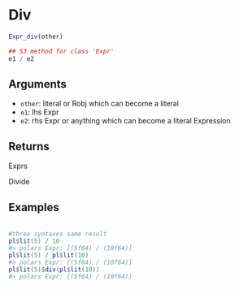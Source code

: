 # Div

```r
Expr_div(other)

## S3 method for class 'Expr'
e1 / e2
```

## Arguments

- `other`: literal or Robj which can become a literal
- `e1`: lhs Expr
- `e2`: rhs Expr or anything which can become a literal Expression

## Returns

Exprs

Divide

## Examples

<pre class='r-example'> <code> <span class='r-in'><span></span></span>
<span class='r-in'><span><span class='co'>#three syntaxes same result</span></span></span>
<span class='r-in'><span><span class='va'>pl</span><span class='op'>$</span><span class='fu'>lit</span><span class='op'>(</span><span class='fl'>5</span><span class='op'>)</span> <span class='op'>/</span> <span class='fl'>10</span></span></span>
<span class='r-out co'><span class='r-pr'>#&gt;</span> polars Expr: [(5f64) / (10f64)]</span>
<span class='r-in'><span><span class='va'>pl</span><span class='op'>$</span><span class='fu'>lit</span><span class='op'>(</span><span class='fl'>5</span><span class='op'>)</span> <span class='op'>/</span> <span class='va'>pl</span><span class='op'>$</span><span class='fu'>lit</span><span class='op'>(</span><span class='fl'>10</span><span class='op'>)</span></span></span>
<span class='r-out co'><span class='r-pr'>#&gt;</span> polars Expr: [(5f64) / (10f64)]</span>
<span class='r-in'><span><span class='va'>pl</span><span class='op'>$</span><span class='fu'>lit</span><span class='op'>(</span><span class='fl'>5</span><span class='op'>)</span><span class='op'>$</span><span class='fu'>div</span><span class='op'>(</span><span class='va'>pl</span><span class='op'>$</span><span class='fu'>lit</span><span class='op'>(</span><span class='fl'>10</span><span class='op'>)</span><span class='op'>)</span></span></span>
<span class='r-out co'><span class='r-pr'>#&gt;</span> polars Expr: [(5f64) / (10f64)]</span>
 </code></pre>